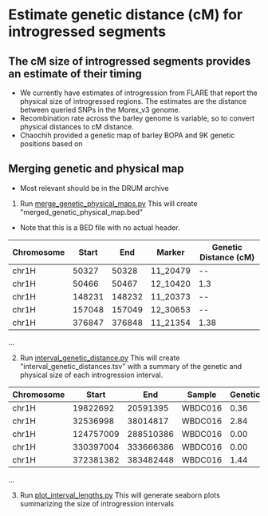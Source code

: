 # Estimate genetic distance (cM) for introgressed segments

## The cM size of introgressed segments provides an estimate of their timing

* We currently have estimates of introgression from FLARE that report the physical size of introgressed regions. The estimates are the distance between queried SNPs in the Morex_v3 genome.
* Recombination rate across the barley genome is variable, so to convert physical distances to cM distance.
* Chaochih provided a genetic map of barley BOPA and 9K genetic positions based on 

## Merging genetic and physical map

* Most relevant should be in the DRUM archive

1. Run [merge_genetic_physical_maps.py](https://github.com/MorrellLAB/WildIntrogression/blob/master/analysis/recombination/merge_genetic_physical_maps.py)
This will create "merged_genetic_physical_map.bed"
* Note that this is a BED file with no actual header.

| Chromosome | Start   | End     | Marker   | Genetic Distance (cM) |
|------------|---------|---------|----------|----------------------|
| chr1H      | 50327   | 50328   | 11_20479 | --                   |
| chr1H      | 50466   | 50467   | 12_10420 | 1.3                  |
| chr1H      | 148231  | 148232  | 11_20373 | --                   |
| chr1H      | 157048  | 157049  | 12_30653 | --                   |
| chr1H      | 376847  | 376848  | 11_21354 | 1.38                 |
...

2. Run [interval_genetic_distance.py](https://github.com/MorrellLAB/WildIntrogression/blob/master/analysis/recombination/interval_genetic_distance.py)
This will create "interval_genetic_distances.tsv" with a summary of the genetic and physical size of each introgression interval.

| Chromosome | Start      | End        | Sample  | Genetic_Distance(cM) | Physical_Distance(Mbp) |
|------------|------------|------------|---------|----------------------|------------------------|
| chr1H      | 19822692   | 20591395   | WBDC016 | 0.36                 | 0.768703               |
| chr1H      | 32536998   | 38014817   | WBDC016 | 2.84                 | 5.477819               |
| chr1H      | 124757009  | 288510386  | WBDC016 | 0.00                 | 163.753377             |
| chr1H      | 330397004  | 333666386  | WBDC016 | 0.00                 | 3.269382               |
| chr1H      | 372381382  | 383482448  | WBDC016 | 1.44                 | 11.101066              |
...

3. Run [plot_interval_lengths.py](https://github.com/MorrellLAB/WildIntrogression/blob/master/analysis/recombination/plot_interval_lengths.py)
This will generate seaborn plots summarizing the size of introgression intervals
